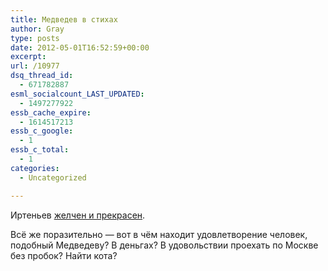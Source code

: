 ```yaml
---
title: Медведев в стихах
author: Gray
type: posts
date: 2012-05-01T16:52:59+00:00
excerpt:
url: /10977
dsq_thread_id:
  - 671782887
esml_socialcount_LAST_UPDATED:
  - 1497277922
essb_cache_expire:
  - 1614517213
essb_c_google:
  - 1
essb_c_total:
  - 1
categories:
  - Uncategorized

---
```








Иртеньев [желчен и прекрасен][1].

Всё же поразительно — вот в чём находит удовлетворение человек, подобный Медведеву? В деньгах? В удовольствии проехать по Москве без пробок? Найти кота?

 [1]: http://www.gazeta.ru/column/irtenyev/4566777.shtml
